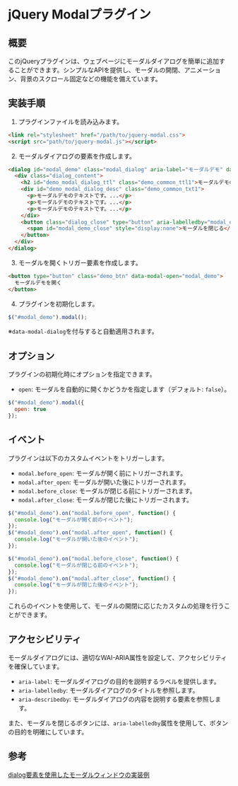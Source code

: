 # jQuery Modalプラグイン

## 概要

このjQueryプラグインは、ウェブページにモーダルダイアログを簡単に追加することができます。シンプルなAPIを提供し、モーダルの開閉、アニメーション、背景のスクロール固定などの機能を備えています。

## 実装手順

1. プラグインファイルを読み込みます。
```html
<link rel="stylesheet" href="/path/to/jquery-modal.css">
<script src="path/to/jquery-modal.js"></script>
```

2. モーダルダイアログの要素を作成します。
```html
<dialog id="modal_demo" class="modal_dialog" aria-label="モーダルデモ" data-modal-dialog aria-labelledby="demo_modal_dialog_ttl" aria-describedby="demo_modal_dialog_desc">
  <div class="dialog_content">
    <h2 id="demo_modal_dialog_ttl" class="demo_common_ttl1">モーダルデモのタイトル</h2>
    <div id="demo_modal_dialog_desc" class="demo_common_txt1">
      <p>モーダルデモのテキストです。...</p>
      <p>モーダルデモのテキストです。...</p>
      <p>モーダルデモのテキストです。...</p>
    </div>
    <button class="dialog_close" type="button" aria-labelledby="modal_demo_close" data-modal-close>
      <span id="modal_demo_close" style="display:none">モーダルを閉じる</span>
    </button>
  </div>
</dialog>
```

3. モーダルを開くトリガー要素を作成します。
```html
<button type="button" class="demo_btn" data-modal-open="modal_demo">
  モーダルデモを開く
</button>
```

4. プラグインを初期化します。
```javascript
$("#modal_demo").modal();
```
※`data-modal-dialog`を付与すると自動適用されます。

## オプション

プラグインの初期化時にオプションを指定できます。

- `open`: モーダルを自動的に開くかどうかを指定します（デフォルト: `false`）。

```javascript
$("#modal_demo").modal({
  open: true
});
```

## イベント

プラグインは以下のカスタムイベントをトリガーします。

- `modal.before_open`: モーダルが開く前にトリガーされます。
- `modal.after_open`: モーダルが開いた後にトリガーされます。
- `modal.before_close`: モーダルが閉じる前にトリガーされます。
- `modal.after_close`: モーダルが閉じた後にトリガーされます。

```javascript
$("#modal_demo").on("modal.before_open", function() {
  console.log("モーダルが開く前のイベント");
});
$("#modal_demo").on("modal.after_open", function() {
  console.log("モーダルが開いた後のイベント");
});

$("#modal_demo").on("modal.before_close", function() {
  console.log("モーダルが閉じる前のイベント");
});
$("#modal_demo").on("modal.after_close", function() {
  console.log("モーダルが閉じた後のイベント");
});
```

これらのイベントを使用して、モーダルの開閉に応じたカスタムの処理を行うことができます。

## アクセシビリティ

モーダルダイアログには、適切なWAI-ARIA属性を設定して、アクセシビリティを確保しています。

- `aria-label`: モーダルダイアログの目的を説明するラベルを提供します。
- `aria-labelledby`: モーダルダイアログのタイトルを参照します。
- `aria-describedby`: モーダルダイアログの内容を説明する要素を参照します。

また、モーダルを閉じるボタンには、`aria-labelledby`属性を使用して、ボタンの目的を明確にしています。

## 参考
[dialog要素を使用したモーダルウィンドウの実装例](https://www.tak-dcxi.com/article/implementation-example-of-a-modal-created-using-the-dialog-element/)
